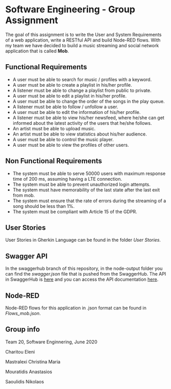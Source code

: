 # Software Engineering - Group Assignment
The goal of this assignment is to write the User and System Requirements of a web application, write a RESTful API and build Node-RED flows.
With my team we have decided to build a music streaming and social network application that is called **Mob**.

## Functional Requirements

* A user must be able to search for music / profiles with a keyword.
* A user must be able to create a playlist in his/her profile.
* A listener must be able to change a playlist from public to private.
* A user must be able to edit a playlist in his/her profile.
* A user must be able to change the order of the songs in the play queue.
* A listener must be able to follow / unfollow a user.
* A user must be able to edit the information of his/her profile.
* A listener must be able to view his/her newsfeed, where he/she can get informed about the latest activity of the users that he/she follows.
* An artist must be able to upload music.
* An artist must be able to view statistics about his/her audience.
* A user must be able to control the music player.
* A user must be able to view the profiles of other users.

## Non Functional Requirements
	
* The system must be able to serve 50000 users with maximum response time of 200 ms, assuming having a LTE connection.
* The system must be able to prevent unauthorized login attempts.
* The system must have memorability of the last state after the last exit from mob.
* The system must ensure that the rate of errors during the streaming of a song should be less than 1%.
* The system must be compliant with Article 15 of the GDPR.

## User Stories
User Stories in Gherkin Language can be found in the folder _User Stories_.

## Swagger API
In the swaggerhub branch of this repository, in the node-output folder you can find the _swagger.json_ file that is pushed from the SwaggerHub. The API in SwaggerHub is [here](https://app.swaggerhub.com/apis/tasosm/mob-api_documentation/1.0.0) and you can access the API documentation [here](https://app.swaggerhub.com/apis-docs/tasosm/mob-api_documentation/1.0.0).

## Node-RED
Node-RED flows for this application in .json format can be found in _Flows_mob.json_.

## Group info
Team 20, Software Enginnering, June 2020

Charitou Eleni

Mastralexi Christina Maria

Mouratidis Anastasios

Saoulidis Nikolaos
